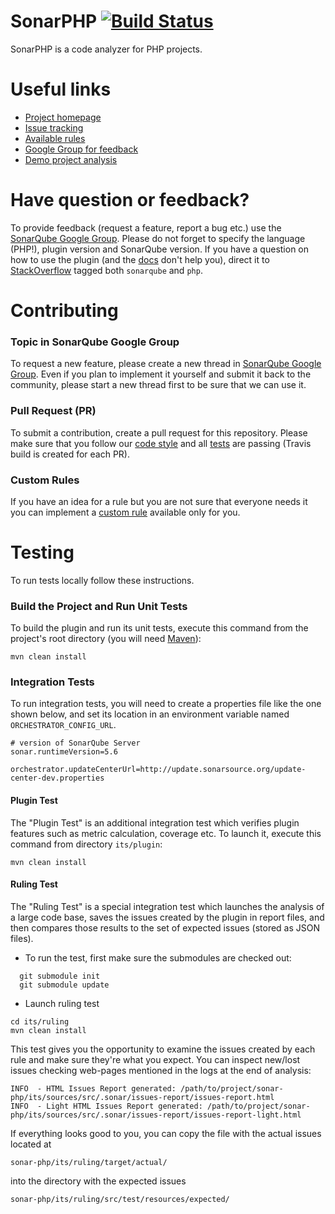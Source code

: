 # SonarPHP [![Build Status](https://travis-ci.org/SonarSource/sonar-php.svg?branch=master)](https://travis-ci.org/SonarSource/sonar-php)

SonarPHP is a code analyzer for PHP projects.

# Useful links

* [Project homepage](https://www.sonarsource.com/why-us/products/languages/php.html)
* [Issue tracking](http://jira.sonarsource.com/browse/SONARPHP)
* [Available rules](https://sonarqube.com/coding_rules#languages=php)
* [Google Group for feedback](https://groups.google.com/forum/#!forum/sonarqube)
* [Demo project analysis](https://sonarqube.com/overview?id=drupal)

# Have question or feedback?
To provide feedback (request a feature, report a bug etc.) use the [SonarQube Google Group](https://groups.google.com/forum/#!forum/sonarqube). Please do not forget to specify the language (PHP!), plugin version and SonarQube version.
If you have a question on how to use the plugin (and the [docs](http://docs.sonarqube.org/display/PLUG/PHP+Plugin) don't help you), direct it to [StackOverflow](http://stackoverflow.com/questions/tagged/sonarqube+php) tagged both `sonarqube` and `php`.

# Contributing

### Topic in SonarQube Google Group
To request a new feature, please create a new thread in [SonarQube Google Group](https://groups.google.com/forum/#!forum/sonarqube). Even if you plan to implement it yourself and submit it back to the community, please start a new thread first to be sure that we can use it.

### Pull Request (PR)
To submit a contribution, create a pull request for this repository. Please make sure that you follow our [code style](https://github.com/SonarSource/sonar-developer-toolset#code-style) and all [tests](#testing) are passing (Travis build is created for each PR).

### Custom Rules
If you have an idea for a rule but you are not sure that everyone needs it you can implement a [custom rule](http://docs.sonarqube.org/display/PLUG/Custom+Rules+for+PHP) available only for you. 

# <a name="testing"></a>Testing
To run tests locally follow these instructions.

### Build the Project and Run Unit Tests
To build the plugin and run its unit tests, execute this command from the project's root directory (you will need [Maven](http://maven.apache.org/)):
```
mvn clean install
```

### Integration Tests
To run integration tests, you will need to create a properties file like the one shown below, and set its location in an environment variable named `ORCHESTRATOR_CONFIG_URL`.
```
# version of SonarQube Server
sonar.runtimeVersion=5.6

orchestrator.updateCenterUrl=http://update.sonarsource.org/update-center-dev.properties
```

#### Plugin Test
The "Plugin Test" is an additional integration test which verifies plugin features such as metric calculation, coverage etc. To launch it, execute this command from directory `its/plugin`:
```
mvn clean install
```

#### Ruling Test
The "Ruling Test" is a special integration test which launches the analysis of a large code base, saves the issues created by the plugin in report files, and then compares those results to the set of expected issues (stored as JSON files).

* To run the test, first make sure the submodules are checked out:
```
  git submodule init
  git submodule update
```
* Launch ruling test
```
cd its/ruling
mvn clean install
```

This test gives you the opportunity to examine the issues created by each rule and make sure they're what you expect. You can inspect new/lost issues checking web-pages mentioned in the logs at the end of analysis:
```
INFO  - HTML Issues Report generated: /path/to/project/sonar-php/its/sources/src/.sonar/issues-report/issues-report.html
INFO  - Light HTML Issues Report generated: /path/to/project/sonar-php/its/sources/src/.sonar/issues-report/issues-report-light.html

```
If everything looks good to you, you can copy the file with the actual issues located at
```
sonar-php/its/ruling/target/actual/
```
into the directory with the expected issues
```
sonar-php/its/ruling/src/test/resources/expected/
```

